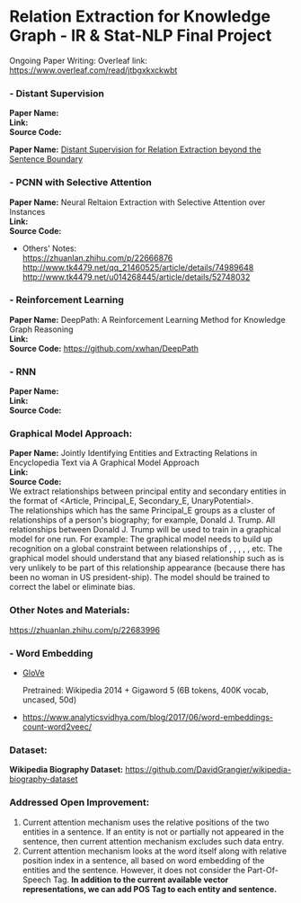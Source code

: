 # Relation Extraction for Knowledge Graph - IR & Stat-NLP Final Project
Ongoing Paper Writing: Overleaf link: https://www.overleaf.com/read/jtbgxkxckwbt


### - Distant Supervision
**Paper Name:**    
**Link:**   
**Source Code:**  

**Paper Name:** [Distant Supervision for Relation Extraction beyond the Sentence Boundary](https://arxiv.org/pdf/1609.04873.pdf)  

### - PCNN with Selective Attention
**Paper Name:** Neural Reltaion Extraction with Selective Attention over Instances    
**Link:**   
**Source Code:**    

- Others' Notes:   
https://zhuanlan.zhihu.com/p/22666876  
http://www.tk4479.net/qq_21460525/article/details/74989648  
http://www.tk4479.net/u014268445/article/details/52748032  

### - Reinforcement Learning
**Paper Name:** DeepPath: A Reinforcement Learning Method for Knowledge Graph Reasoning       
**Link:**   
**Source Code:** https://github.com/xwhan/DeepPath   

### - RNN
**Paper Name:**    
**Link:**   
**Source Code:**  

### Graphical Model Approach:
**Paper Name:** Jointly Identifying Entities and Extracting Relations in Encyclopedia Text via A Graphical Model Approach   
**Link:**   
**Source Code:**    
We extract relationships between principal entity and secondary entities in the format of <Article, Principal_E, Secondary_E, UnaryPotential>.   
The relationships which has the same Principal_E groups as a cluster of relationships of a person's biography; for example, Donald J. Trump. All relationships between Donald J. Trump will be used to train in a graphical model for one run. For example: The graphical model needs to build up recognition on a global constraint between relationships of <isPresidentOfUSA>, <assumedOfficeDate>, <precededBy>, <politicalParty>, <netWorth>, etc. The graphical model should understand that any biased relationship such as <isAFemale> is very unlikely to be part of this relationship appearance (because there has been no woman in US president-ship). The model should be trained to correct the label or eliminate bias.    


### Other Notes and Materials:
https://zhuanlan.zhihu.com/p/22683996  

### - Word Embedding
- [GloVe](https://nlp.stanford.edu/projects/glove/)
    
    Pretrained: Wikipedia 2014 + Gigaword 5 (6B tokens, 400K vocab, uncased, 50d)
    
- https://www.analyticsvidhya.com/blog/2017/06/word-embeddings-count-word2veec/  

### Dataset:
**Wikipedia Biography Dataset:** https://github.com/DavidGrangier/wikipedia-biography-dataset

### Addressed Open Improvement:
1. Current attention mechanism uses the relative positions of the two entities in a sentence. If an entity is not or partially not appeared in the sentence, then current attention mechanism excludes such data entry. 
2. Current attention mechanism looks at the word itself along with relative position index in a sentence, all based on word embedding of the entities and the sentence. However, it does not consider the Part-Of-Speech Tag. **In addition to the current available vector representations, we can add POS Tag to each entity and sentence.**
